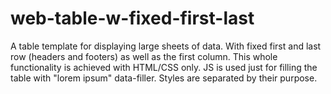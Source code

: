 # web-table-w-fixed-first-last
A table template for displaying large sheets of data. With fixed first and last row (headers and footers) as well as the first column. This whole functionality is achieved with HTML/CSS only. JS is used just for filling the table with "lorem ipsum" data-filler. Styles are separated by their purpose.
